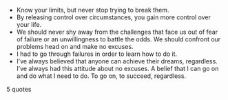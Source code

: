  - Know your limits, but never stop trying to break them.
 - By releasing control over circumstances, you gain more control over your life.
 - We should never shy away from the challenges that face us out of fear of failure or an unwillingness to battle the odds. We should confront our problems head on and make no excuses.
 - I had to go through failures in order to learn how to do it.
 - I’ve always believed that anyone can achieve their dreams, regardless. I’ve always had this attitude about no excuses. A belief that I can go on and do what I need to do. To go on, to succeed, regardless.

5 quotes